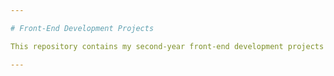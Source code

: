 ```yaml
---

# Front-End Development Projects

This repository contains my second-year front-end development projects and practice.

---
```

